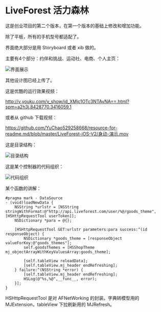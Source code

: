 # LiveForest 活力森林

这是创业项目的第二个版本，在第一个版本的基础上修改和增加功能。

除了平板，所有的手机型号都适配了。

界面绝大部分是用 Storyboard 或者 xib 做的。

主要有4个部分：约伴和挑战、运动社、电商、个人主页：

![界面展示](https://github.com/YuChao529258668/resource-for-readme.md/blob/master/LiveForest-iOS-V2/界面展示.png)

其他设计图已经上传了。

这是优酷的运行效果视频：

http://v.youku.com/v_show/id_XMjc1OTc3NTAyNA==.html?spm=a2h3j.8428770.3416059.1

或者从 github 下载视频：

https://github.com/YuChao529258668/resource-for-readme.md/blob/master/LiveForest-iOS-V2/身动-演示.mov

这是目录结构：

![目录结构](https://github.com/YuChao529258668/resource-for-readme.md/blob/master/LiveForest-iOS-V2/项目结构.png)

这是某个控制器的代码组织：

![代码组织](https://github.com/YuChao529258668/resource-for-readme.md/blob/master/LiveForest-iOS-V2/方法组织.png)

某个函数的讲解：

```
#pragma mark - DataSource
- (void)loadNewData {
    NSString *urlstr = [NSString stringWithFormat:@"http://api.liveforest.com/user/%@/goods_theme", [HSHttpRequestTool userToken]];
    NSDictionary *para = @{};
    
    [HSHttpRequestTool GET:urlstr parameters:para success:^(id responseObject) {
        NSDictionary *goods_theme = [responseObject valueForKey:@"goods_themes"];
        self.goodsThemes = [HSShopTheme mj_objectArrayWithKeyValuesArray:goods_theme];
        
        [self.tableView reloadData];
        [self.tableView.mj_header endRefreshing];
    } failure:^(NSString *error) {
        [self.tableView.mj_header endRefreshing];
        HSLog(@"%s,%@",__func__, error);
    }];
}
```

HSHttpRequestTool 是对 AFNetWorking 的封装。字典转模型用的 MJExtension，tableView 下拉刷新用的 MJRefresh。

